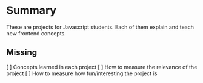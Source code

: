 # Summary

These are projects for Javascript students.
Each of them explain and teach new frontend concepts.

## Missing

[ ] Concepts learned in each project
[ ] How to measure the relevance of the project
[ ] How to measure how fun/interesting the project is